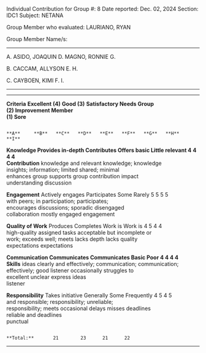 Individual Contribution for Group #: 8 Date reported: Dec. 02, 2024
Section: IDC1 Subject: NETANA

Group Member who evaluated: LAURIANO, RYAN

Group Member Name/s:

  ----------------------- ----------------------- -----------------------
  A. ASIDO, JOAQUIN       D. MAGNO, RONNIE        G.

  B. CACCAM, ALLYSON      E.                      H.

  C. CAYBOEN, KIMI        F.                      I.
  ----------------------- ----------------------- -----------------------

  -------------------- ----------------- -------------- ----------------- ---------------- --------- ------- ------- ------- ------- ------- ------- ------- -------
  **Criteria**         **Excellent (4)** **Good (3)**   **Satisfactory    **Needs          **Group                                                           
                                                        (2)**             Improvement      Member                                                            
                                                                          (1)**            Sore**                                                            

                                                                                           **A**     **B**   **C**   **D**   **E**   **F**   **G**   **H**   **I**

  **Knowledge          Provides in-depth Contributes    Offers basic      Little relevant  4         4       4       4                                       
  Contribution**       knowledge and     relevant       knowledge;        knowledge                                                                          
                       insights;         information;   limited           shared; minimal                                                                    
                       enhances group    supports group contribution      impact                                                                             
                       understanding     discussion                                                                                                          

  **Engagement**       Actively engages  Participates   Some              Rarely           5         5       5       5                                       
                       with peers;       in             participation;    participates;                                                                      
                       encourages        discussions;   sporadic          disengaged                                                                         
                       collaboration     mostly engaged engagement                                                                                           

  **Quality of Work**  Produces          Completes      Work is           Work is          4         5       4       4                                       
                       high-quality      assigned tasks acceptable but    incomplete or                                                                      
                       work; exceeds     well; meets    lacks depth       lacks quality                                                                      
                       expectations      expectations                                                                                                        

  **Communication      Communicates      Communicates   Basic             Poor             4         4       4       4                                       
  Skills**             ideas clearly and effectively;   communication;    communication;                                                                     
                       effectively;      good listener  occasionally      struggles to                                                                       
                       excellent                        unclear           express ideas                                                                      
                       listener                                                                                                                              

  **Responsibility**   Takes initiative  Generally      Some              Frequently       4         5       4       5                                       
                       and               responsible;   responsibility;   unreliable;                                                                        
                       responsibility;   meets          occasional delays misses deadlines                                                                   
                       reliable and      deadlines                                                                                                           
                       punctual                                                                                                                              

                                                                          **Total:**       21        23      21      22                                      
  -------------------- ----------------- -------------- ----------------- ---------------- --------- ------- ------- ------- ------- ------- ------- ------- -------
